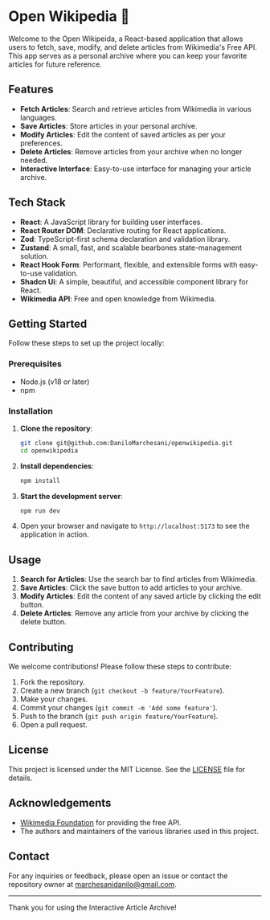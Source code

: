 # Open Wikipedia 👾

Welcome to the Open Wikipeida, a React-based application that allows users to fetch, save, modify, and delete articles from Wikimedia's Free API. This app serves as a personal archive where you can keep your favorite articles for future reference.

## Features

- **Fetch Articles**: Search and retrieve articles from Wikimedia in various languages.
- **Save Articles**: Store articles in your personal archive.
- **Modify Articles**: Edit the content of saved articles as per your preferences.
- **Delete Articles**: Remove articles from your archive when no longer needed.
- **Interactive Interface**: Easy-to-use interface for managing your article archive.

## Tech Stack

- **React**: A JavaScript library for building user interfaces.
- **React Router DOM**: Declarative routing for React applications.
- **Zod**: TypeScript-first schema declaration and validation library.
- **Zustand**: A small, fast, and scalable bearbones state-management solution.
- **React Hook Form**: Performant, flexible, and extensible forms with easy-to-use validation.
- **Shadcn Ui**: A simple, beautiful, and accessible component library for React.
- **Wikimedia API**: Free and open knowledge from Wikimedia.

## Getting Started

Follow these steps to set up the project locally:

### Prerequisites

- Node.js (v18 or later)
- npm 

### Installation

1. **Clone the repository**:
    ```bash
    git clone git@github.com:DaniloMarchesani/openwikipedia.git
    cd openwikipedia
    ```

2. **Install dependencies**:
    ```bash
    npm install
    ```

3. **Start the development server**:
    ```bash
    npm run dev
    
    ```

4. Open your browser and navigate to `http://localhost:5173` to see the application in action.

## Usage

1. **Search for Articles**: Use the search bar to find articles from Wikimedia.
2. **Save Articles**: Click the save button to add articles to your archive.
3. **Modify Articles**: Edit the content of any saved article by clicking the edit button.
4. **Delete Articles**: Remove any article from your archive by clicking the delete button.

## Contributing

We welcome contributions! Please follow these steps to contribute:

1. Fork the repository.
2. Create a new branch (`git checkout -b feature/YourFeature`).
3. Make your changes.
4. Commit your changes (`git commit -m 'Add some feature'`).
5. Push to the branch (`git push origin feature/YourFeature`).
6. Open a pull request.

## License

This project is licensed under the MIT License. See the [LICENSE](LICENSE) file for details.

## Acknowledgements

- [Wikimedia Foundation](https://wikimediafoundation.org/) for providing the free API.
- The authors and maintainers of the various libraries used in this project.

## Contact

For any inquiries or feedback, please open an issue or contact the repository owner at [marchesanidanilo@gmail.com](mailto:marchesanidanilo@gmail.com).

---

Thank you for using the Interactive Article Archive!
